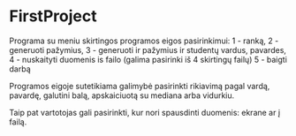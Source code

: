 # FirstProject
Programa su meniu skirtingos programos eigos pasirinkimui:
  1 - ranką,
  2 - generuoti pažymius,
  3 - generuoti ir pažymius ir studentų vardus, pavardes,
  4 - nuskaityti duomenis is failo (galima pasirinki iš 4 skirtingų failų)
  5 - baigti darbą

Programos eigoje sutetikiama galimybė pasirinkti rikiavimą pagal vardą, pavardę, galutini balą, apskaiciuotą su mediana arba vidurkiu.

Taip pat vartotojas gali pasirinkti, kur nori spausdinti duomenis: ekrane ar į failą.
